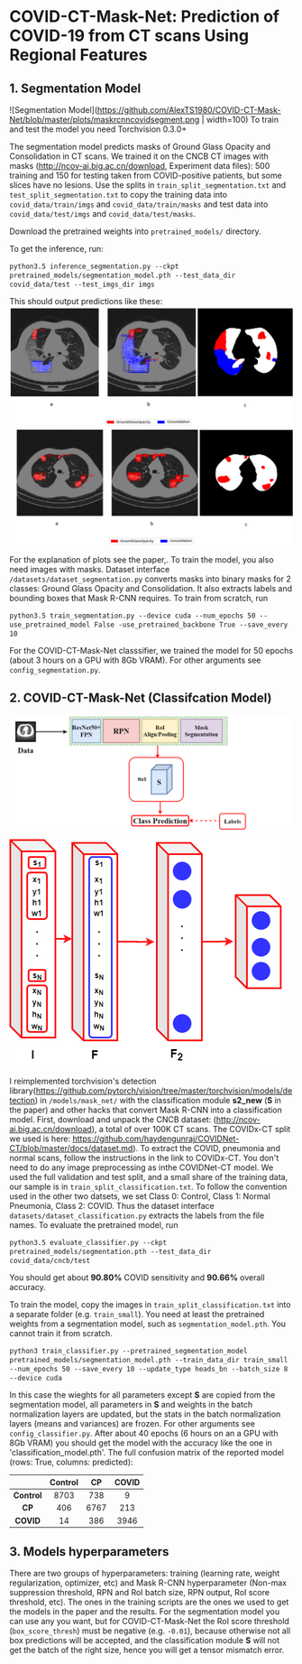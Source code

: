 # COVID-CT-Mask-Net: Prediction of COVID-19 from CT scans Using Regional Features

## 1. Segmentation Model
![Segmentation Model](https://github.com/AlexTS1980/COVID-CT-Mask-Net/blob/master/plots/maskrcnncovidsegment.png | width=100)
To train and test the model you need Torchvision 0.3.0+

The segmentation model predicts masks of Ground Glass Opacity and Consolidation in CT scans. We trained it on the CNCB CT images with masks (http://ncov-ai.big.ac.cn/download, Experiment data files): 500 training and 150 for testing taken from COVID-positive patients, but some slices have no
lesions. Use the splits in `train_split_segmentation.txt` and `test_split_segmentation.txt` to copy the training data into `covid_data/train/imgs` and `covid_data/train/masks` and test data into `covid_data/test/imgs` and `covid_data/test/masks`. 

Download the pretrained weights into  `pretrained_models/` directory.

To get the inference, run: 
```
python3.5 inference_segmentation.py --ckpt pretrained_models/segmentation_model.pth --test_data_dir covid_data/test --test_imgs_dir imgs
```
This should output predictions like these:
![scan1](https://github.com/AlexTS1980/COVID-CT-Mask-Net/blob/master/plots/128_92_with_mask.png)
![scan1](https://github.com/AlexTS1980/COVID-CT-Mask-Net/blob/master/plots/133_48_with_mask.png)

For the explanation of plots see the paper,. To train the model, you also need images with masks. Dataset interface `/datasets/dataset_segmentation.py` converts masks into binary masks for 2 classes: Ground Glass Opacity and Consolidation. It also extracts labels and bounding boxes that Mask R-CNN requires. 
To train from scratch, run 

```
python3.5 train_segmentation.py --device cuda --num_epochs 50 --use_pretrained_model False -use_pretrained_backbone True --save_every 10
```
For the COVID-CT-Mask-Net classsifier, we trained the model for 50 epochs (about 3 hours on a GPU with 8Gb VRAM). For other arguments see `config_segmentation.py`.  

## 2. COVID-CT-Mask-Net (Classifcation Model) 
![COVID-CT-Mask-Net](https://github.com/AlexTS1980/COVID-CT-Mask-Net/blob/master/plots/covid_ct_mask_net.png)

![S Classification Module](https://github.com/AlexTS1980/COVID-CT-Mask-Net/blob/master/plots/s_module.png)

I reimplemented torchvision's detection library(https://github.com/pytorch/vision/tree/master/torchvision/models/detection) in `/models/mask_net/` with the classification module **s2_new** (**S** in the paper) and other hacks that convert Mask R-CNN into a classification model.
First, download and unpack the CNCB dataset: (http://ncov-ai.big.ac.cn/download), a total of over 100K CT scans. The COVIDx-CT split we used is here: https://github.com/haydengunraj/COVIDNet-CT/blob/master/docs/dataset.md). To extract the COVID, pneumonia and normal scans, follow the instructions in the link to COVIDx-CT. You don't need to do any image preprocessing as inthe COVIDNet-CT model. We used the full validation and test split, and a small share of the training data, our sample is in `train_split_classification.txt`. To follow the convention used in the other two datsets, we set Class 0: Control, Class 1: Normal Pneumonia, Class 2: COVID. Thus the dataset interface `datasets/dataset_classification.py` extracts the labels from the file names. To evaluate the pretrained model, run

```
python3.5 evaluate_classifier.py --ckpt pretrained_models/segmentation.pth --test_data_dir covid_data/cncb/test
```
You should get about **90.80%** COVID sensitivity and **90.66%** overall accuracy. 

To train the model, copy the images in `train_split_classification.txt` into a separate folder (e.g. `train_small`). You need at least the pretrained weights from a segmentation model, such as `segmentation_model.pth`. You cannot train it from scratch.
```
python3 train_classifier.py --pretrained_segmentation_model pretrained_models/segmentation_model.pth --train_data_dir train_small --num_epochs 50 --save_every 10 --update_type heads_bn --batch_size 8 --device cuda
```
In this case the wieghts for all parameters except **S** are copied from the segmentation model, all parameters in **S** and weights in the batch normalization layers are updated, but the stats in the batch normalization layers (means and variances) are frozen. For other arguments see `config_classifier.py`. After about 40 epochs (6 hours on an a GPU with 8Gb VRAM) you should get the model with the accuracy like the one in 'classification_model.pth'. The full confusion matrix of the reported model (rows: True, columns: predicted):

|  	| Control 	| CP 	| COVID 	|
|:-:	|:-:	|:-:	|:-:	|
| **Control** 	| 8703 	| 738 	| 9 	|
| **CP** 	| 406 	| 6767 	| 213 	|
| **COVID** 	| 14 	| 386 	| 3946 	|

## 3. Models hyperparameters

There are two groups of hyperparameters: training (learning rate, weight regularization, optimizer, etc) and Mask R-CNN hyperparameter (Non-max suppression threshold, RPN and RoI batch size, RPN output, RoI score threshold, etc). The ones in the training scripts 
are the ones we used to get the models in the paper and the results. For the segmentation model you can use any you want, but for COVID-CT-Mask-Net the RoI score threshold (`box_score_thresh`) must be negative (e.g. `-0.01`), because otherwise not all box predictions 
will be accepted, and the classification module **S** will not get the batch of the right size, hence you will get a tensor mismatch error.


